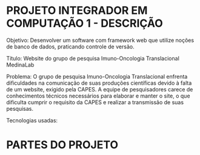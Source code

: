 # PROJETO INTEGRADOR EM COMPUTAÇÃO 1 - DESCRIÇÃO

Objetivo: Desenvolver um software com framework web que utilize noções de banco de dados, praticando controle de versão.

Título: Website do grupo de pesquisa Imuno-Oncologia Translacional MedinaLab

Problema: O grupo de pesquisa Imuno-Oncologia Translacional enfrenta dificuldades na comunicação de suas produções científicas devido à falta de um website, exigido pela CAPES. A equipe de pesquisadores carece de conhecimentos técnicos necessários para elaborar e manter o site, o que dificulta cumprir o requisito da CAPES e realizar a transmissão de suas pesquisas.

Tecnologias usadas: 

# PARTES DO PROJETO

